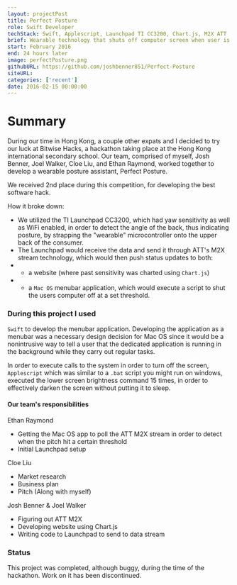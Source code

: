 ```yaml
---
layout: projectPost
title: Perfect Posture
role: Swift Developer
techStack: Swift, Applescript, Launchpad TI CC3200, Chart.js, M2X ATT
brief: Wearable technology that shuts off computer screen when user is slouching
start: February 2016
end: 24 hours later
image: perfectPosture.png
githubURL: https://github.com/joshbenner851/Perfect-Posture
siteURL:
categories: ['recent']
date: 2016-02-15 00:00:00
---
```


# Summary

During our time in Hong Kong, a couple other expats and I decided to try our luck at Bitwise Hacks, a hackathon taking place at the Hong Kong international secondary school. Our team, comprised of myself, Josh Benner, Joel Walker, Cloe Liu, and Ethan Raymond, worked together to develop a wearable posture assistant, Perfect Posture.

We received 2nd place during this competition, for developing the best software hack.

How it broke down:
- We utilized the TI Launchpad CC3200, which had yaw sensitivity as well as WiFi enabled, in order to detect the angle of the back, thus indicating posture, by strapping the "wearable" microcontroller onto the upper back of the consumer.
- The Launchpad would receive the data and send it through ATT's M2X stream technology, which would then push status updates to both:
-  - a website (where past sensitivity was charted using `Chart.js`)
-  - a `Mac OS` menubar application, which would execute a script to shut the users computer off at a set threshold.

### During this project I used

`Swift` to develop the menubar application. Developing the application as a menubar was a necessary design decision for Mac OS since it would be a nonintrusive way to tell a user that the dedicated application is running in the background while they carry out regular tasks.

In order to execute calls to the system in order to turn off the screen, `Applescript` which was similar to a `.bat` script you might run on windows, executed the lower screen brightness command 15 times, in order to effectively darken the screen without putting it to sleep.

#### Our team's responsibilities

Ethan Raymond
- Getting the Mac OS app to poll the ATT M2X stream in order to detect when the pitch hit a certain threshold
- Initial Launchpad setup

Cloe Liu
- Market research
- Business plan
- Pitch (Along with myself)

Josh Benner & Joel Walker
- Figuring out ATT M2X
- Developing website using Chart.js
- Writing code to Launchpad to send to data stream

### Status
This project was completed, although buggy, during the time of the hackathon. Work on it has been discontinued.
